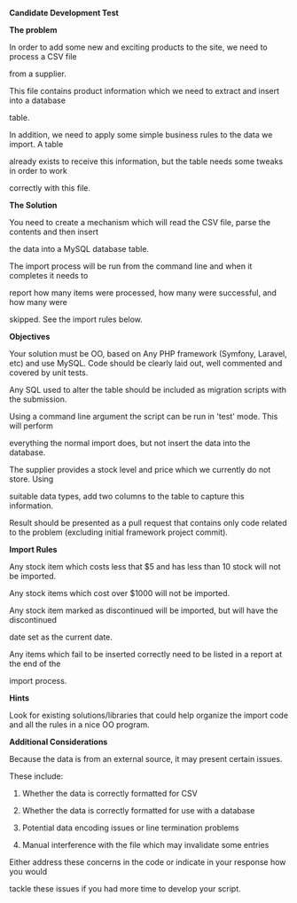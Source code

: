 ﻿<a name="ole_link1"></a>**Candidate Development Test**

**The problem**

In order to add some new and exciting products to the site, we need to process a CSV file

from a supplier.

This file contains product information which we need to extract and insert into a database

table.

In addition, we need to apply some simple business rules to the data we import. A table

already exists to receive this information, but the table needs some tweaks in order to work

correctly with this file.

**The Solution**

You need to create a mechanism which will read the CSV file, parse the contents and then insert

the data into a MySQL database table.

The import process will be run from the command line and when it completes it needs to

report how many items were processed, how many were successful, and how many were

skipped. See the import rules below.

**Objectives**

Your solution must be OO, based on Any PHP framework (Symfony, Laravel, etc) and use MySQL. Code should be clearly laid
out, well commented and <a name="ole_link3"></a>c<a name="ole_link4"></a>o<a name="ole_link5"></a>vered by unit tests.

Any SQL used to alter the table should be included as migration scripts with the submission.

Using a command line argument the script can be run in 'test' mode. This will perform

everything the normal import does, but not insert the data into the database.

The supplier provides a stock level and price which we currently do not store. Using

suitable data types, add two columns to the table to capture this information.

Result should be presented as a pull request that contains only code related to the problem (excluding initial framework
project commit).

**Import Rules**

Any stock item which costs less that $5 and has less than 10 stock will not be imported.

Any stock items which cost over $1000 will not be imported.

Any stock item marked as discontinued will be imported, but will have the discontinued

date set as the current date.

Any items which fail to be inserted correctly need to be listed in a report at the end of the

import process.

**Hints**

Look for existing solutions/libraries that could help organize the import code and all the rules in a nice OO program.

**Additional Considerations**

Because the data is from an external source, it may present certain issues.

These include:

1. Whether the data is correctly formatted for CSV

2. Whether the data is correctly formatted for use with a database

3. Potential data encoding issues or line termination problems

4. Manual interference with the file which may invalidate some entries

Either address these concerns in the code or indicate in your response how you would

tackle these issues if you had more time to develop your script.

